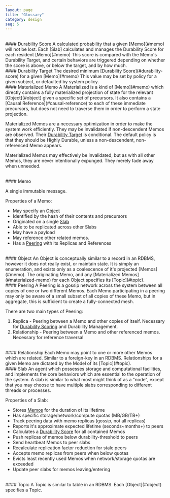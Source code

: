```yaml
---
layout: page
title: "Glossary"
category: design
seq: 5
---
```


<br>
#### <a name="durability-score">Durability Score</a>
A calculated probability that a given [Memo](#memo) will not be lost. Each [Slab] calculates and manages the Durability Score for each resident [Memo](#memo) This score is compared with the Memo's Durability Target, and certain behaviors are triggered depending on whether the score is above, or below the target, and by how much.

<br>
#### <a>Durability Target</a>
The desired minimum [Durability Score](#durability-score) for a given [Memo](#memo)
This value may be set by policy for a given subject, or defaulted by system policy.

<br>
#### <a name="materialzed-memo">Materialized Memo</a>
A Materialized is a kind of [Memo](#memo) which directly contains a fully materialized projection of state for the relevant [Object](#object) given a specific set of precursors. It also contains a [Causal Reference](#causal-reference) to each of these immediate precursors, but does not need to traverse them in order to perform a state projection.

Materialized Memos are a necessary optimization in order to make the system work efficiently. They may be invalidated if non-descendent Memos are observed. Their [Durability Target](#durability-target) is conditional. The default policy is that they should be Highly Durable, unless a non-descendent, non-referenced Memo appears.

Materialized Memos may effectively be invalidated, but as with all other Memos, they are never intentionally expunged. They merely fade away when unneeded.

<br>
#### <a name="memo">Memo</a>

A single immutable message.

Properties of a Memo:

* May specify an [Object](#object)
* Identified by the hash of their contents and precursors
* Originated on a single [Slab](#slab)
* Able to be replicated across other Slabs
* May have a payload
* May reference other related memos.
* Has a [Peering](#peering) with its Replicas and References

<br>
#### <a name="object">Object</a>
An Object is conceptually similar to a record in an RDBMS, however it does not really exist, or maintain state. It is simply an enumeration, and exists only as a coalescence of it's projected [Memos](#memo). The originating Memo, and any [Materialized Memos](#materialzed-memo) for each Object specifies its [Topic](#topic).

<br>
#### <a name="peering">Peering</a>
A Peering is a gossip network across the system between all copies of one or two different Memos.
Each Memo participating in a peering may only be aware of a small subset of all copies of these Memo, but in aggregate, this is sufficient to create a fully-connected mesh.

There are two main types of Peering:
1. Replica - Peering between a Memo and other copies of itself. Necessary for [Durability Scoring](#durability-score) and Durability Management.
2. Relationship - Peering between a Memo and other referenced memos. Necessary for reference traversal

<br>
#### <a name="relationship">Relationship</a>
Each Memo may point to one or more other Memos which are related. Similar to a foreign-key in an RDBMS.
Relationships for a given Memo are dictated by the Model of its [Topic](#topic).

<br>
#### <a name="slab">Slab</a>
An agent which possesses storage and computational facilities, and implements the core behaviors which are essential to the operation of the system. A slab is similar to what most might think of as a "node", except that you may choose to have multiple slabs corresponding to different threads or processes.

Properties of a Slab:
* Stores [Memos](#memo) for the duration of its lifetime
* Has specific storage/network/compute quotas (MB/GB/TB+)
* Track peering data with memo replicas (gossip, not all replicas)
* Reports it's approximate expected lifetime (seconds~months+) to peers
* Calculates a [Durability Score](#durability-score) for all contained Memos
* Push replicas of memos below durability-threshold to peers
* Send heartbeat Memos to peer slabs
* Recalculate replication factor reduction for stale peers
* Accepts memo replicas from peers when below quotas
* Evicts least recently used Memos when network/storage quotas are exceeded
* Update peer slabs for memos leaving/entering

<br>
#### <a name="topic">Topic</a>
A Topic is similar to table in an RDBMS. Each [Object](#object) specifies a Topic.
